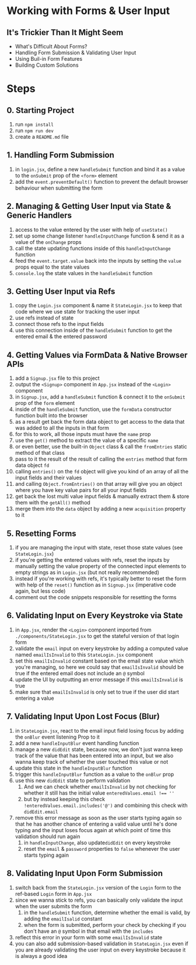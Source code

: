 # Working with Forms & User Input

## It's Trickier Than It Might Seem

- What's Difficult About Forms?
- Handling Form Submission & Validating User Input
- Using Buil-in Form Features
- Building Custom Solutions

# Steps

## 0. Starting Project

1. run `npm install`
2. run `npm run dev`
3. create a `README.md` file

## 1. Handling Form Submission

1. in `login.jsx`, define a new `handleSubmit` function and bind it as a value to the `onSubmit` prop of the `<form>` element
2. add the `event.preventDefault()` function to prevent the default browser behaviour when submitting the form

## 2. Managing & Getting User Input via State & Generic Handlers

1. access to the value entered by the user with help of `useState()`
2. set up some change listener `handleInputChange` function & send it as a value of the `onChange` props
3. call the state updating functions inside of this `handleInputChange` function
4. feed the `event.target.value` back into the inputs by setting the `value` props equal to the state values
5. `console.log` the state values in the `handleSubmit` function

## 3. Getting User Input via Refs

1. copy the `Login.jsx` component & name it `StateLogin.jsx` to keep that code where we use state for tracking the user input
2. use refs instead of state
3. connect those refs to the input fields
4. use this connection inside of the `handleSubmit` function to get the entered email & the entered password

## 4. Getting Values via FormData & Native Browser APIs

1. add a `Signup.jsx` file to this project
2. output the `<Signup>` component in `App.jsx` instead of the `<Login>` component
3. in `Signup.jsx`, add a `handleSubmit` function & connect it to the `onSubmit` prop of the `form` element
4. inside of the `handleSubmit` function, use the `formData` constructor function built into the browser
5. as a result get back the form data object to get access to the data that was added to all the inputs in that form
6. for this to work, all those inputs must have the `name` prop
7. use the `get()` method to extract the value of a specific `name`
8. or even better, use the built-in `Object` class & call the `fromEntries` static method of that class
9. pass to it the result of the result of calling the `entries` method that form data object `fd`
10. calling `entries()` on the `fd` object will give you kind of an array of all the input fields and their values
11. and calling `Object.fromEntries()` on that array will give you an object where you have key value pairs for all your input fields
12. get back the lost multi value input fields & manually extract them & store them with the `getAll()` method
13. merge them into the `data` object by adding a new `acquisition` property to it

## 5. Resetting Forms

1. if you are managing the input with state, reset those state values (see `StateLogin.jsx`)
2. if you're getting the entered values with refs, reset the inputs by manually setting the value property of the connected input elements to empty strings as in `Login.jsx` (but not really recommended)
3. instead if you're working with refs, it's typically better to reset the form with help of the `reset()` function as in `Signup.jsx` (imperative code again, but less code)
4. comment out the code snippets responsible for resetting the forms

## 6. Validating Input on Every Keystroke via State

1. in `App.jsx`, render the `<Login>` component imported from `./components/StateLogin.jsx` to get the stateful version of that login form
2. validate the `email` input on every keystroke by adding a computed value named `emailIsInvalid` to this `StateLogin.jsx` component
3. set this `emailIsInvalid` constant based on the email state value which you're managing, so here we could say that `emailIsInvalid` should be true if the entered email does not include an `@` symbol
4. update the UI by outputting an error message if this `emailIsInvalid` is true
5. make sure that `emailIsInvalid` is only set to true if the user did start entering a value

## 7. Validating Input Upon Lost Focus (Blur)

1. in `StateLogin.jsx`, react to the email input field losing focus by adding the `onBlur` event listening Prop to it
2. add a new `handleInputBlur` event handling function
3. manage a new `didEdit` state, because now, we don't just wanna keep track of the value that has been entered into an input, but we also wanna keep track of whether the user touched this value or not
4. update this state in the `handleInputBlur` function
5. trigger this `handleInputBlur` function as a value to the `onBlur` prop
6. use this new `didEdit` state to perform validation
   1. And we can check whether `emailIsInvalid` by not checking for whether it still has the initial value `enteredValues.email !== ''`
   2. but by instead keeping this check `!enteredValues.email.includes('@')` and combining this check with `didEdit.email`
7. remove this error message as soon as the user starts typing again so that he has another chance of entering a valid value until he's done typing and the input loses focus again at which point of time this validation should run again
   1. in `handleInputChange`, also update`didEdit` on every keystroke
   2. reset the `email` & `password` properties to `false` whenever the user starts typing again

## 8. Validating Input Upon Form Submission

1. switch back from the `StateLogin.jsx` version of the `Login` form to the ref-based `Login` form in `App.jsx`
2. since we wanna stick to refs, you can basically only validate the input when the user submits the form
   1. in the `handleSubmit` function, determine whether the email is valid, by adding the `emailIsalid` constant
   2. when the form is submitted, perform your check by checking if you don't have an `@` symbol in that email with the `includes`
3. reflect this error in your form with some `emailIsInvalid` state
4. you can also add submission-based validation in `StateLogin.jsx` even if you are already validating the user input on every keystroke because it is always a good idea
